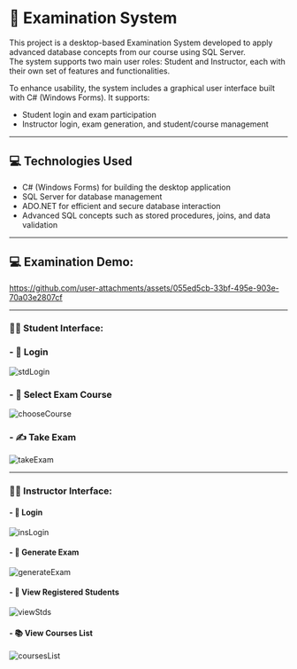 # 📝 Examination System

This project is a desktop-based Examination System developed to apply advanced database concepts from our course using SQL Server.  
The system supports two main user roles: Student and Instructor, each with their own set of features and functionalities.

To enhance usability, the system includes a graphical user interface built with C# (Windows Forms). It supports:

- Student login and exam participation  
- Instructor login, exam generation, and student/course management

---


## 💻 Technologies Used

- C# (Windows Forms) for building the desktop application  
- SQL Server for database management  
- ADO.NET for efficient and secure database interaction  
- Advanced SQL concepts such as stored procedures, joins, and data validation

---
## 💻 Examination Demo:


https://github.com/user-attachments/assets/055ed5cb-33bf-495e-903e-70a03e2807cf




---


### 👨‍🎓 Student Interface:


### - 🔐 Login  

![stdLogin](https://github.com/user-attachments/assets/cba95c9f-2dff-468f-808e-84517a828c81)
  

### - 📘 Select Exam Course  

![chooseCourse](https://github.com/user-attachments/assets/da375a56-cc3f-4a50-a183-f0c5089cb926)


### - ✍️ Take Exam  

![takeExam](https://github.com/user-attachments/assets/6651b250-a8c4-4390-baf2-f76291198ae9)


---





### 👨‍🏫 Instructor Interface:


#### - 🔐 Login  

![insLogin](https://github.com/user-attachments/assets/78f8c5dd-c960-42e4-81fb-fb4787eb1ed9)


#### - 🧾 Generate Exam  

![generateExam](https://github.com/user-attachments/assets/24c659ac-4705-4f01-8513-0eb77ccf164d)


#### - 👥 View Registered Students  

![viewStds](https://github.com/user-attachments/assets/a8bcd244-4943-485f-adfc-3c64c429ea68)


#### - 📚 View Courses List  

![coursesList](https://github.com/user-attachments/assets/c48e3278-0219-4c24-ae4c-6bbd9af9e0d2)
